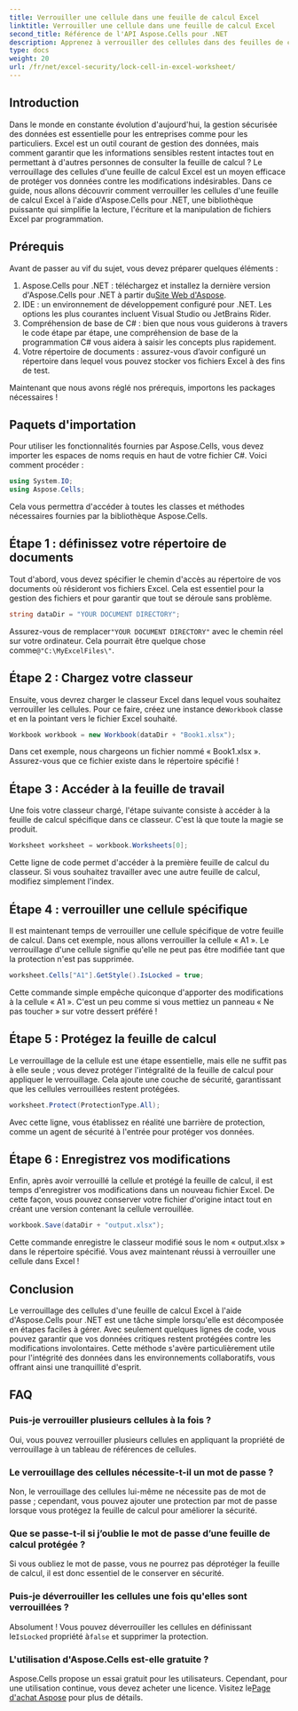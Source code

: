 ```yaml
---
title: Verrouiller une cellule dans une feuille de calcul Excel
linktitle: Verrouiller une cellule dans une feuille de calcul Excel
second_title: Référence de l'API Aspose.Cells pour .NET
description: Apprenez à verrouiller des cellules dans des feuilles de calcul Excel à l'aide d'Aspose.Cells pour .NET. Tutoriel simple étape par étape pour une gestion sécurisée des données.
type: docs
weight: 20
url: /fr/net/excel-security/lock-cell-in-excel-worksheet/
---
```

## Introduction

Dans le monde en constante évolution d'aujourd'hui, la gestion sécurisée des données est essentielle pour les entreprises comme pour les particuliers. Excel est un outil courant de gestion des données, mais comment garantir que les informations sensibles restent intactes tout en permettant à d'autres personnes de consulter la feuille de calcul ? Le verrouillage des cellules d'une feuille de calcul Excel est un moyen efficace de protéger vos données contre les modifications indésirables. Dans ce guide, nous allons découvrir comment verrouiller les cellules d'une feuille de calcul Excel à l'aide d'Aspose.Cells pour .NET, une bibliothèque puissante qui simplifie la lecture, l'écriture et la manipulation de fichiers Excel par programmation.

## Prérequis

Avant de passer au vif du sujet, vous devez préparer quelques éléments :

1. Aspose.Cells pour .NET : téléchargez et installez la dernière version d'Aspose.Cells pour .NET à partir du[Site Web d'Aspose](https://releases.aspose.com/cells/net/).
2. IDE : un environnement de développement configuré pour .NET. Les options les plus courantes incluent Visual Studio ou JetBrains Rider.
3. Compréhension de base de C# : bien que nous vous guiderons à travers le code étape par étape, une compréhension de base de la programmation C# vous aidera à saisir les concepts plus rapidement.
4. Votre répertoire de documents : assurez-vous d’avoir configuré un répertoire dans lequel vous pouvez stocker vos fichiers Excel à des fins de test.

Maintenant que nous avons réglé nos prérequis, importons les packages nécessaires !

## Paquets d'importation

Pour utiliser les fonctionnalités fournies par Aspose.Cells, vous devez importer les espaces de noms requis en haut de votre fichier C#. Voici comment procéder :

```csharp
using System.IO;
using Aspose.Cells;
```

Cela vous permettra d'accéder à toutes les classes et méthodes nécessaires fournies par la bibliothèque Aspose.Cells.

## Étape 1 : définissez votre répertoire de documents

Tout d'abord, vous devez spécifier le chemin d'accès au répertoire de vos documents où résideront vos fichiers Excel. Cela est essentiel pour la gestion des fichiers et pour garantir que tout se déroule sans problème. 

```csharp
string dataDir = "YOUR DOCUMENT DIRECTORY";
```

 Assurez-vous de remplacer`"YOUR DOCUMENT DIRECTORY"` avec le chemin réel sur votre ordinateur. Cela pourrait être quelque chose comme`@"C:\MyExcelFiles\"`.

## Étape 2 : Chargez votre classeur

 Ensuite, vous devrez charger le classeur Excel dans lequel vous souhaitez verrouiller les cellules. Pour ce faire, créez une instance de`Workbook` classe et en la pointant vers le fichier Excel souhaité.

```csharp
Workbook workbook = new Workbook(dataDir + "Book1.xlsx");
```

Dans cet exemple, nous chargeons un fichier nommé « Book1.xlsx ». Assurez-vous que ce fichier existe dans le répertoire spécifié !

## Étape 3 : Accéder à la feuille de travail

Une fois votre classeur chargé, l'étape suivante consiste à accéder à la feuille de calcul spécifique dans ce classeur. C'est là que toute la magie se produit. 

```csharp
Worksheet worksheet = workbook.Worksheets[0];
```

Cette ligne de code permet d'accéder à la première feuille de calcul du classeur. Si vous souhaitez travailler avec une autre feuille de calcul, modifiez simplement l'index.

## Étape 4 : verrouiller une cellule spécifique 

Il est maintenant temps de verrouiller une cellule spécifique de votre feuille de calcul. Dans cet exemple, nous allons verrouiller la cellule « A1 ». Le verrouillage d'une cellule signifie qu'elle ne peut pas être modifiée tant que la protection n'est pas supprimée.

```csharp
worksheet.Cells["A1"].GetStyle().IsLocked = true;
```

Cette commande simple empêche quiconque d'apporter des modifications à la cellule « A1 ». C'est un peu comme si vous mettiez un panneau « Ne pas toucher » sur votre dessert préféré !

## Étape 5 : Protégez la feuille de calcul

Le verrouillage de la cellule est une étape essentielle, mais elle ne suffit pas à elle seule ; vous devez protéger l'intégralité de la feuille de calcul pour appliquer le verrouillage. Cela ajoute une couche de sécurité, garantissant que les cellules verrouillées restent protégées.

```csharp
worksheet.Protect(ProtectionType.All);
```

Avec cette ligne, vous établissez en réalité une barrière de protection, comme un agent de sécurité à l'entrée pour protéger vos données.

## Étape 6 : Enregistrez vos modifications

Enfin, après avoir verrouillé la cellule et protégé la feuille de calcul, il est temps d'enregistrer vos modifications dans un nouveau fichier Excel. De cette façon, vous pouvez conserver votre fichier d'origine intact tout en créant une version contenant la cellule verrouillée.

```csharp
workbook.Save(dataDir + "output.xlsx");
```

Cette commande enregistre le classeur modifié sous le nom « output.xlsx » dans le répertoire spécifié. Vous avez maintenant réussi à verrouiller une cellule dans Excel !

## Conclusion

Le verrouillage des cellules d'une feuille de calcul Excel à l'aide d'Aspose.Cells pour .NET est une tâche simple lorsqu'elle est décomposée en étapes faciles à gérer. Avec seulement quelques lignes de code, vous pouvez garantir que vos données critiques restent protégées contre les modifications involontaires. Cette méthode s'avère particulièrement utile pour l'intégrité des données dans les environnements collaboratifs, vous offrant ainsi une tranquillité d'esprit.

## FAQ

### Puis-je verrouiller plusieurs cellules à la fois ?
Oui, vous pouvez verrouiller plusieurs cellules en appliquant la propriété de verrouillage à un tableau de références de cellules.

### Le verrouillage des cellules nécessite-t-il un mot de passe ?
Non, le verrouillage des cellules lui-même ne nécessite pas de mot de passe ; cependant, vous pouvez ajouter une protection par mot de passe lorsque vous protégez la feuille de calcul pour améliorer la sécurité.

### Que se passe-t-il si j’oublie le mot de passe d’une feuille de calcul protégée ?
Si vous oubliez le mot de passe, vous ne pourrez pas déprotéger la feuille de calcul, il est donc essentiel de le conserver en sécurité.

### Puis-je déverrouiller les cellules une fois qu'elles sont verrouillées ?
 Absolument ! Vous pouvez déverrouiller les cellules en définissant le`IsLocked` propriété à`false` et supprimer la protection.

### L'utilisation d'Aspose.Cells est-elle gratuite ?
 Aspose.Cells propose un essai gratuit pour les utilisateurs. Cependant, pour une utilisation continue, vous devez acheter une licence. Visitez le[Page d'achat Aspose](https://purchase.aspose.com/buy) pour plus de détails.
